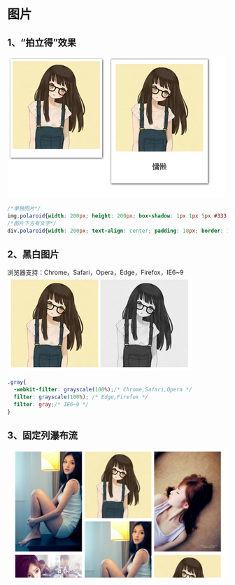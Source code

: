 # 图片 #
## 1、“拍立得”效果 ##
![效果](https://github.com/yuzhantian/css-library/raw/master/library-imgs/polaroid.png)
```css
/*单独图片*/
img.polaroid{width: 200px; height: 200px; box-shadow: 1px 1px 5px #333; border: solid #fff; border-width: 5px 5px 20px;}
/*图片下方有文字*/
div.polaroid{width: 200px; text-align: center; padding: 10px; border: 1px solid #ccc; line-height: 1.5; box-shadow: 1px 1px 5px #333;}
```
## 2、黑白图片 ##
浏览器支持：Chrome，Safari，Opera，Edge，Firefox，IE6~9  
![效果](https://github.com/yuzhantian/css-library/raw/master/library-imgs/img-gray.png)
```css
.gray{
  -webkit-filter: grayscale(100%);/* Chrome,Safari,Opera */
  filter: grayscale(100%); /* Edge,Firefox */
  filter: gray;/* IE6~9 */
}
```
## 3、固定列瀑布流 ##
![效果](https://github.com/yuzhantian/css-library/raw/master/library-imgs/img-waterfall.png)